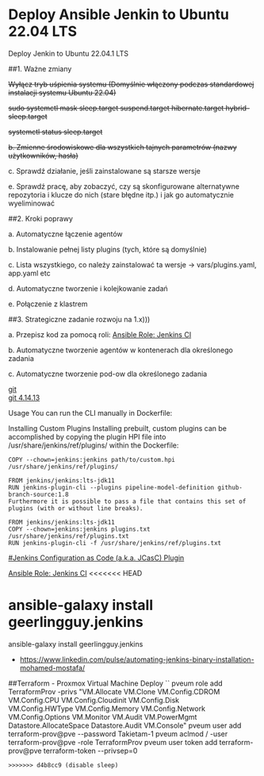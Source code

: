 # Deploy Ansible Jenkin to Ubuntu 22.04 LTS
Deploy Jenkin to Ubuntu 22.04.1 LTS

##1. Ważne zmiany
   
  ~~Wyłącz tryb uśpienia systemu (Domyślnie włączony podczas standardowej instalacji systemu Ubuntu 22.04)~~
   
  ~~sudo systemctl mask sleep.target suspend.target hibernate.target hybrid-sleep.target~~
 
  ~~systemctl status sleep.target~~
   
  ~~b. Zmienne środowiskowe dla wszystkich tajnych parametrów (nazwy użytkowników, hasła)~~
  
  c. Sprawdź działanie, jeśli zainstalowane są starsze wersje
  
  e. Sprawdź pracę, aby zobaczyć, czy są skonfigurowane alternatywne repozytoria i klucze do nich (stare błędne itp.) i jak go automatycznie wyeliminować

##2. Kroki poprawy
  
  a. Automatyczne łączenie agentów
  
  b. Instalowanie pełnej listy  plugins (tych, które są domyślnie)
  
  c. Lista wszystkiego, co należy zainstalować ta wersje -> vars/plugins.yaml, app.yaml etc
  
  d. Automatyczne tworzenie i kolejkowanie zadań
  
  e. Połączenie z klastrem

##3. Strategiczne zadanie rozwoju na 1.x)))

  a. Przepisz kod za pomocą roli: [Ansible Role: Jenkins CI](https://galaxy.ansible.com/geerlingguy/jenkins/)
  
  b. Automatyczne tworzenie agentów w kontenerach dla określonego zadania
  
  с. Automatyczne tworzenie pod-ow dla określonego zadania

[git](]https://updates.jenkins.io/download/plugins/git/latest/git.hpi)  
[git 4.14.13](https://updates.jenkins.io/download/plugins/git/4.14.3/git.hpi)

Usage
You can run the CLI manually in Dockerfile:

Installing Custom Plugins
Installing prebuilt, custom plugins can be accomplished by copying the plugin HPI file into /usr/share/jenkins/ref/plugins/ within the Dockerfile:
```
COPY --chown=jenkins:jenkins path/to/custom.hpi /usr/share/jenkins/ref/plugins/

FROM jenkins/jenkins:lts-jdk11
RUN jenkins-plugin-cli --plugins pipeline-model-definition github-branch-source:1.8
Furthermore it is possible to pass a file that contains this set of plugins (with or without line breaks).
```

```
FROM jenkins/jenkins:lts-jdk11
COPY --chown=jenkins:jenkins plugins.txt /usr/share/jenkins/ref/plugins.txt
RUN jenkins-plugin-cli -f /usr/share/jenkins/ref/plugins.txt
```


[#Jenkins Configuration as Code (a.k.a. JCasC) Plugin](https://plugins.jenkins.io/configuration-as-code/)


[Ansible Role: Jenkins CI](https://github.com/geerlingguy/ansible-role-jenkins)
<<<<<<< HEAD

ansible-galaxy install geerlingguy.jenkins
=======
ansible-galaxy install geerlingguy.jenkins


* https://www.linkedin.com/pulse/automating-jenkins-binary-installation-mohamed-mostafa/

##Terraform - Proxmox Virtual Machine Deploy
``
pveum role add TerraformProv -privs "VM.Allocate VM.Clone VM.Config.CDROM VM.Config.CPU VM.Config.Cloudinit VM.Config.Disk \
VM.Config.HWType VM.Config.Memory VM.Config.Network VM.Config.Options VM.Monitor VM.Audit VM.PowerMgmt Datastore.AllocateSpace Datastore.Audit VM.Console"
pveum user add terraform-prov@pve --password Takietam-1
pveum aclmod / -user terraform-prov@pve -role TerraformProv
pveum user token add terraform-prov@pve terraform-token --privsep=0
```
>>>>>>> d4b8cc9 (disable sleep)
